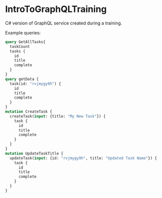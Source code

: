 # IntroToGraphQLTraining

C# version of GraphQL service created during a training.

Example queries:
```graphql
query GetAllTasks{
  taskCount
  tasks {
    id
    title
    complete
  }  
}
query getData {
  task(id: "rvjmygy9h") {
    id
    title
    complete
  }
}
mutation CreateTask {
  createTask(input: {title: "My New Task"}) {
    task {
      id
      title
      complete
    }
  }  
}
mutation UpdateTaskTitle {
  updateTask(input: {id: "rvjmygy9h", title: "Updated Task Name"}) {
    task {
      id
      title
      complete
    }
  }  
}
```
